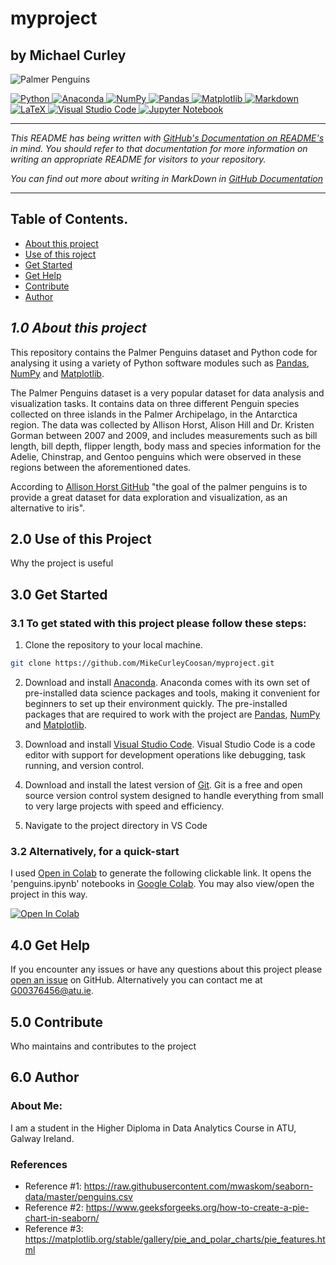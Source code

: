 # myproject

## **by Michael Curley**

![Palmer Penguins](https://allisonhorst.github.io/palmerpenguins/reference/figures/lter_penguins.png)

<div>
<a target="_blank" href="https://docs.python.org/3/tutorial/index.html">
  <img src="https://img.shields.io/badge/python-3670A0?style=for-the-badge&logo=python&logoColor=ffdd54" alt="Python"/> </a>
<a target="_blank" href="https://www.anaconda.com/">
  <img src="https://img.shields.io/badge/Anaconda-%2344A833.svg?style=for-the-badge&logo=anaconda&logoColor=white" alt="Anaconda"/>
</a>
<a target="_blank" href="https://numpy.org/devdocs/index.html">
  <img src="https://img.shields.io/badge/numpy-%23013243.svg?style=for-the-badge&logo=numpy&logoColor=white" alt="NumPy"/>
</a>
<a target="_blank" href="https://pypi.org/project/pandas/">
  <img src="https://img.shields.io/badge/pandas-%23150458.svg?style=for-the-badge&logo=pandas&logoColor=white" alt="Pandas"/>
</a>
<a target="_blank" href="https://matplotlib.org/">
  <img src="https://img.shields.io/badge/Matplotlib-%23ffffff.svg?style=for-the-badge&logo=Matplotlib&logoColor=black" alt="Matplotlib"/>
</a>
<a target="_blank" href="https://docs.github.com/en/get-started/writing-on-github/getting-started-with-writing-and-formatting-on-github/basic-writing-and-formatting-syntax">
  <img src="https://img.shields.io/badge/markdown-%23000000.svg?style=for-the-badge&logo=markdown&logoColor=white" alt="Markdown"/>
</a>
<a target="_blank" href="https://www.latex-project.org/">
  <img src="https://img.shields.io/badge/latex-%23008080.svg?style=for-the-badge&logo=latex&logoColor=white" alt="LaTeX"/>
</a>
<a target="_blank" href="https://code.visualstudio.com/">
  <img src="https://img.shields.io/badge/Visual%20Studio%20Code-0078d7.svg?style=for-the-badge&logo=visual-studio-code&logoColor=white" alt="Visual Studio Code"/>
</a>
<a target="_blank" href="https://jupyter.org/">
  <img src="https://img.shields.io/badge/jupyter-%23FA0F00.svg?style=for-the-badge&logo=jupyter&logoColor=white" alt="Jupyter Notebook"/>
</a>
</div>

-----

_This README has being written with [GitHub's Documentation on README's](https://docs.github.com/en/repositories/managing-your-repositorys-settings-and-features/customizing-your-repository/about-readmes) in mind. You should refer to that documentation for more information on writing an appropriate README for visitors to your 
repository._

_You can find out more about writing in MarkDown in [GitHub Documentation](https://docs.github.com/en/get-started/writing-on-github/getting-started-with-writing-and-formatting-on-github/basic-writing-and-formatting-syntax)_

-----

## Table of Contents.

* [About this project](#1.0-about-this-project)
* [Use of this roject](#2.0-use-of-this-project)
* [Get Started](#3.0-get-started)
* [Get Help](#4.0-get-help)
* [Contribute](#5.0-contribute)
* [Author](#6.0-author)

## ***1.0 About this project***

This repository contains the Palmer Penguins dataset and Python code for analysing it using a variety of Python software modules such as [Pandas](https://pandas.pydata.org/), [NumPy](https://numpy.org/) and [Matplotlib](https://matplotlib.org/).

The Palmer Penguins dataset is a very popular dataset for data analysis and visualization tasks. It contains data on three different Penguin species collected on three islands in the Palmer Archipelago, in the Antarctica region. The data was collected by Allison Horst, Alison Hill and Dr. Kristen Gorman between 2007 and 2009, and includes measurements such as bill length, bill depth, flipper length, body mass and species information for the Adelie, Chinstrap, and Gentoo penguins which were observed in these regions between the aforementioned dates. 

According to [Allison Horst GitHub](https://github.com/allisonhorst/palmerpenguins/blob/main/README.md) "the goal of the palmer penguins is to provide a great dataset for data exploration and visualization, as an alternative to iris".


## 2.0 Use of this Project

Why the project is useful

## 3.0 Get Started

### 3.1 To get stated with this project please follow these steps:

1. Clone the repository to your local machine. 

```sh
git clone https://github.com/MikeCurleyCoosan/myproject.git

```
2. Download and install [Anaconda](https://www.anaconda.com/). Anaconda comes with its own set of pre-installed data science packages and tools, making it convenient for beginners to set up their environment quickly. The pre-installed packages that are required to work with the project are [Pandas](https://pandas.pydata.org/), [NumPy](https://numpy.org/) and [Matplotlib](https://matplotlib.org/).

3. Download and install [Visual Studio Code](https://code.visualstudio.com/). Visual Studio Code is a code editor with support for development operations like debugging, task running, and version control.

4. Download and install the latest version of [Git](https://git-scm.com/). Git is a free and open source version control system designed to handle everything from small to very large projects with speed and efficiency.

5. Navigate to the project directory in VS Code

### 3.2 Alternatively, for a quick-start

I used [Open in Colab](https://openincolab.com/) to generate the following clickable link. It opens the 'penguins.ipynb' notebooks in [Google Colab](https://colab.research.google.com/). You may also view/open the project in this way.

<a target="_blank" href="https://colab.research.google.com/github/MikeCurleyCoosan/myproject/blob/main/penguins.ipynb">
  <img src="https://colab.research.google.com/assets/colab-badge.svg" alt="Open In Colab"/>
</a>



## 4.0 Get Help

If you encounter any issues or have any questions about this project please [open an issue](https://github.com/MikeCurleyCoosan/myproject/issues) on GitHub. Alternatively you can contact me at G00376456@atu.ie. 

## 5.0 Contribute 

Who maintains and contributes to the project

## 6.0 Author

### About Me: 

I am a student in the Higher Diploma in Data Analytics Course in ATU, Galway Ireland.

### References

- Reference #1: https://raw.githubusercontent.com/mwaskom/seaborn-data/master/penguins.csv
- Reference #2: https://www.geeksforgeeks.org/how-to-create-a-pie-chart-in-seaborn/
- Reference #3: https://matplotlib.org/stable/gallery/pie_and_polar_charts/pie_features.html

